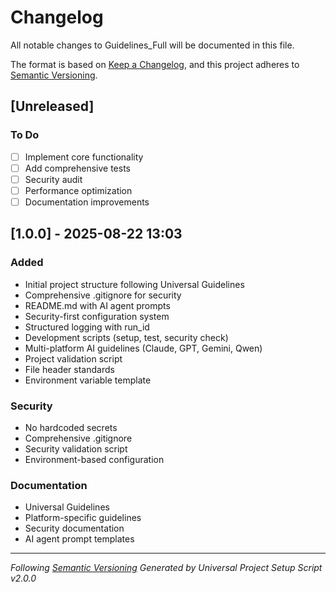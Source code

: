 # Changelog

All notable changes to Guidelines_Full will be documented in this file.

The format is based on [Keep a Changelog](https://keepachangelog.com/en/1.0.0/),
and this project adheres to [Semantic Versioning](https://semver.org/spec/v2.0.0.html).

## [Unreleased]

### To Do
- [ ] Implement core functionality
- [ ] Add comprehensive tests
- [ ] Security audit
- [ ] Performance optimization
- [ ] Documentation improvements

## [1.0.0] - 2025-08-22 13:03

### Added
- Initial project structure following Universal Guidelines
- Comprehensive .gitignore for security
- README.md with AI agent prompts
- Security-first configuration system
- Structured logging with run_id
- Development scripts (setup, test, security check)
- Multi-platform AI guidelines (Claude, GPT, Gemini, Qwen)
- Project validation script
- File header standards
- Environment variable template

### Security
- No hardcoded secrets
- Comprehensive .gitignore
- Security validation script
- Environment-based configuration

### Documentation
- Universal Guidelines
- Platform-specific guidelines
- Security documentation
- AI agent prompt templates

---

*Following [Semantic Versioning](https://semver.org/)*
*Generated by Universal Project Setup Script v2.0.0*
